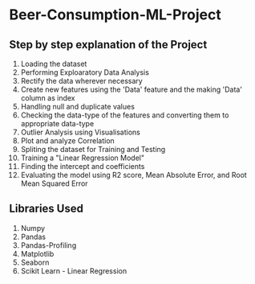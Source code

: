 # Beer-Consumption-ML-Project

## Step by step explanation of the Project
1) Loading the dataset 
2) Performing Exploaratory Data Analysis
3) Rectify the data wherever necessary
4) Create new features using the 'Data' feature and the making 'Data' column as index
5) Handling null and duplicate values
6) Checking the data-type of the features and converting them to appropriate data-type
7) Outlier Analysis using Visualisations
8) Plot and analyze Correlation
9) Spliting the dataset for Training and Testing
10) Training a "Linear Regression Model" 
11) Finding the intercept and coefficients
12) Evaluating the model using R2 score, Mean Absolute Error, and Root Mean Squared Error

## Libraries Used
1) Numpy
2) Pandas
3) Pandas-Profiling
4) Matplotlib
5) Seaborn
6) Scikit Learn - Linear Regression
